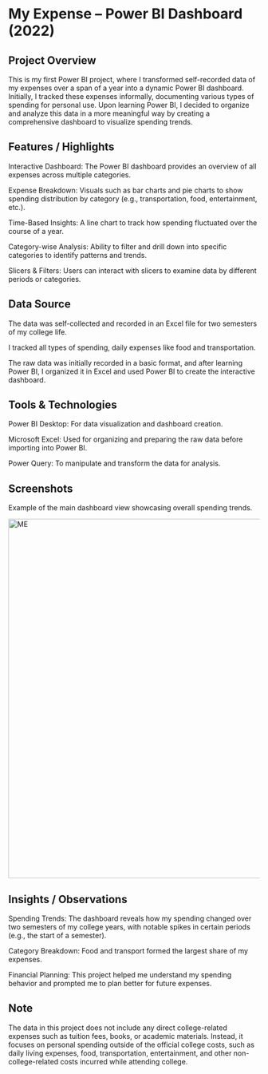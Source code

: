 # My Expense – Power BI Dashboard (2022)

## Project Overview
This is my first Power BI project, where I transformed self-recorded data of my expenses over a span of a year into a dynamic Power BI dashboard. Initially, I tracked these expenses informally, documenting various types of spending for personal use. Upon learning Power BI, I decided to organize and analyze this data in a more meaningful way by creating a comprehensive dashboard to visualize spending trends.

## Features / Highlights

Interactive Dashboard: The Power BI dashboard provides an overview of all expenses across multiple categories.

Expense Breakdown: Visuals such as bar charts and pie charts to show spending distribution by category (e.g., transportation, food, entertainment, etc.).

Time-Based Insights: A line chart to track how spending fluctuated over the course of a year.

Category-wise Analysis: Ability to filter and drill down into specific categories to identify patterns and trends.

Slicers & Filters: Users can interact with slicers to examine data by different periods or categories.

## Data Source

The data was self-collected and recorded in an Excel file for two semesters of my college life.

I tracked all types of spending, daily expenses like food and transportation.

The raw data was initially recorded in a basic format, and after learning Power BI, I organized it in Excel and used Power BI to create the interactive dashboard.

## Tools & Technologies

Power BI Desktop: For data visualization and dashboard creation.

Microsoft Excel: Used for organizing and preparing the raw data before importing into Power BI.

Power Query: To manipulate and transform the data for analysis.

## Screenshots

Example of the main dashboard view showcasing overall spending trends.

<img width="1277" height="720" alt="ME" src="https://github.com/user-attachments/assets/51c148f2-84a5-4194-a4ea-f2d3517c6d88" />

## Insights / Observations

Spending Trends: The dashboard reveals how my spending changed over two semesters of my college years, with notable spikes in certain periods (e.g., the start of a semester).

Category Breakdown: Food and transport formed the largest share of my expenses.

Financial Planning: This project helped me understand my spending behavior and prompted me to plan better for future expenses.

## Note

The data in this project does not include any direct college-related expenses such as tuition fees, books, or academic materials. Instead, it focuses on personal spending outside of the official college costs, such as daily living expenses, food, transportation, entertainment, and other non-college-related costs incurred while attending college.
